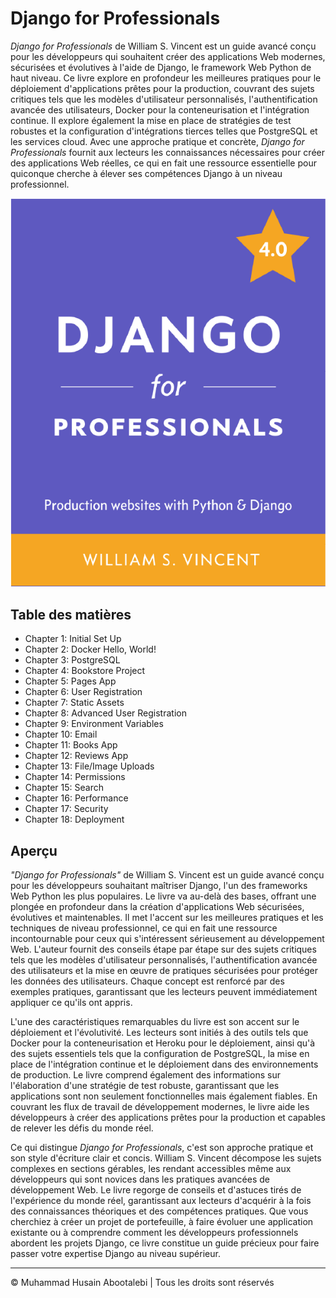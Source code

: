 
<!-- ©©©©©©©©©©©©©©©©©©©©©©©© All Rights Are Reserved By Muhammad Husain Abootalebi ©©©©©©©©©©©©©©©©©©©©©©©©©©©©©©©©©© -->

# Django for Professionals

*Django for Professionals* de William S. Vincent est un guide avancé conçu pour les développeurs qui souhaitent créer des applications Web modernes, sécurisées et évolutives à l'aide de Django, le framework Web Python de haut niveau. Ce livre explore en profondeur les meilleures pratiques pour le déploiement d'applications prêtes pour la production, couvrant des sujets critiques tels que les modèles d'utilisateur personnalisés, l'authentification avancée des utilisateurs, Docker pour la conteneurisation et l'intégration continue. Il explore également la mise en place de stratégies de test robustes et la configuration d'intégrations tierces telles que PostgreSQL et les services cloud. Avec une approche pratique et concrète, *Django for Professionals* fournit aux lecteurs les connaissances nécessaires pour créer des applications Web réelles, ce qui en fait une ressource essentielle pour quiconque cherche à élever ses compétences Django à un niveau professionnel.

![Django For Beginners](../../assets/Books/Book%20Covers/0%20-%202%20-%20Django%20for%20Professionals.webp)

## Table des matières

- Chapter 1: Initial Set Up
- Chapter 2: Docker Hello, World!
- Chapter 3: PostgreSQL
- Chapter 4: Bookstore Project
- Chapter 5: Pages App
- Chapter 6: User Registration
- Chapter 7: Static Assets
- Chapter 8: Advanced User Registration
- Chapter 9: Environment Variables
- Chapter 10: Email
- Chapter 11: Books App
- Chapter 12: Reviews App
- Chapter 13: File/Image Uploads
- Chapter 14: Permissions
- Chapter 15: Search
- Chapter 16: Performance
- Chapter 17: Security
- Chapter 18: Deployment

## Aperçu

*"Django for Professionals"* de William S. Vincent est un guide avancé conçu pour les développeurs souhaitant maîtriser Django, l'un des frameworks Web Python les plus populaires. Le livre va au-delà des bases, offrant une plongée en profondeur dans la création d'applications Web sécurisées, évolutives et maintenables. Il met l'accent sur les meilleures pratiques et les techniques de niveau professionnel, ce qui en fait une ressource incontournable pour ceux qui s'intéressent sérieusement au développement Web. L'auteur fournit des conseils étape par étape sur des sujets critiques tels que les modèles d'utilisateur personnalisés, l'authentification avancée des utilisateurs et la mise en œuvre de pratiques sécurisées pour protéger les données des utilisateurs. Chaque concept est renforcé par des exemples pratiques, garantissant que les lecteurs peuvent immédiatement appliquer ce qu'ils ont appris.

L'une des caractéristiques remarquables du livre est son accent sur le déploiement et l'évolutivité. Les lecteurs sont initiés à des outils tels que Docker pour la conteneurisation et Heroku pour le déploiement, ainsi qu'à des sujets essentiels tels que la configuration de PostgreSQL, la mise en place de l'intégration continue et le déploiement dans des environnements de production. Le livre comprend également des informations sur l'élaboration d'une stratégie de test robuste, garantissant que les applications sont non seulement fonctionnelles mais également fiables. En couvrant les flux de travail de développement modernes, le livre aide les développeurs à créer des applications prêtes pour la production et capables de relever les défis du monde réel.

Ce qui distingue *Django for Professionals*, c'est son approche pratique et son style d'écriture clair et concis. William S. Vincent décompose les sujets complexes en sections gérables, les rendant accessibles même aux développeurs qui sont novices dans les pratiques avancées de développement Web. Le livre regorge de conseils et d'astuces tirés de l'expérience du monde réel, garantissant aux lecteurs d'acquérir à la fois des connaissances théoriques et des compétences pratiques. Que vous cherchiez à créer un projet de portefeuille, à faire évoluer une application existante ou à comprendre comment les développeurs professionnels abordent les projets Django, ce livre constitue un guide précieux pour faire passer votre expertise Django au niveau supérieur.

---

© Muhammad Husain Abootalebi | Tous les droits sont réservés

<!-- ©©©©©©©©©©©©©©©©©©©©©©©© All Rights Are Reserved By Muhammad Husain Abootalebi ©©©©©©©©©©©©©©©©©©©©©©©©©©©©©©©©©© -->
